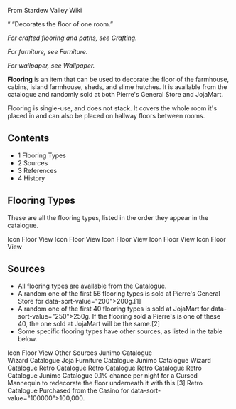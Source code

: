 From Stardew Valley Wiki

“ “Decorates the floor of one room.”

*For crafted flooring and paths, see Crafting.*

*For furniture, see Furniture.*

*For wallpaper, see Wallpaper.*

**Flooring** is an item that can be used to decorate the floor of the farmhouse, cabins, island farmhouse, sheds, and slime hutches. It is available from the catalogue and randomly sold at both Pierre's General Store and JojaMart.

Flooring is single-use, and does not stack. It covers the whole room it's placed in and can also be placed on hallway floors between rooms.

## Contents

- 1 Flooring Types
- 2 Sources
- 3 References
- 4 History

## Flooring Types

These are all the flooring types, listed in the order they appear in the catalogue.

Icon Floor View Icon Floor View Icon Floor View Icon Floor View Icon Floor View

## Sources

- All flooring types are available from the Catalogue.
- A random one of the first 56 flooring types is sold at Pierre's General Store for data-sort-value="200"&gt;200g.\[1]
- A random one of the first 40 flooring types is sold at JojaMart for data-sort-value="250"&gt;250g. If the flooring sold a Pierre's is one of these 40, the one sold at JojaMart will be the same.\[2]
- Some specific flooring types have other sources, as listed in the table below.

Icon Floor View Other Sources Junimo Catalogue  
Wizard Catalogue Joja Furniture Catalogue Junimo Catalogue Wizard Catalogue Retro Catalogue Retro Catalogue Retro Catalogue Retro Catalogue Junimo Catalogue 0.1% chance per night for a Cursed Mannequin to redecorate the floor underneath it with this.\[3] Retro Catalogue Purchased from the Casino for data-sort-value="100000"&gt;100,000.